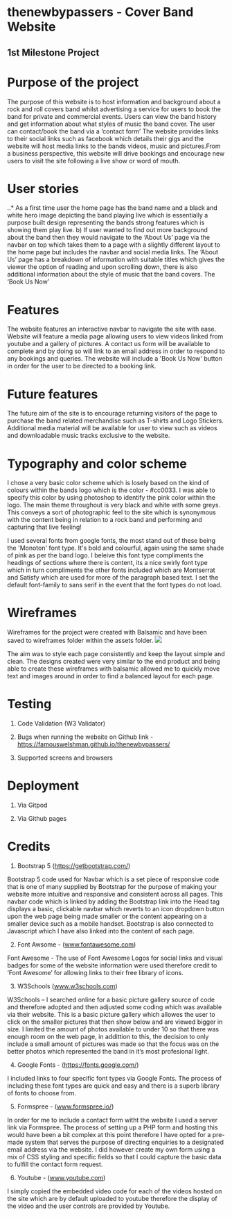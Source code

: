 # thenewbypassers - Cover Band Website

## 1st Milestone Project 

# Purpose of the project
The purpose of this website is to host information and background about a rock and roll covers band whilst advertising a service for users to book the band for private and commercial events. Users can view the band history and get information about what styles of music the band cover. The user can contact/book the band via a ‘contact form’ The website provides links to their social links such as facebook which details their gigs and the website will host media links to the bands videos, music and pictures.From a business perspective, this website will drive bookings and encourage new users to visit the site following a live show or word of mouth.

# User stories
..* As a first time user the home page has the band name and a black and white hero image depicting the band playing live which is essentially a purpose built design representing the bands strong features which is showing them play live.
b)	If user wanted to find out more background about the band then they would navigate to the ‘About Us’ page via the navbar on top which takes them to a page with a slightly different layout to the home page but includes the navbar and social media links. The ‘About Us’ page has a breakdown of information with suitable titles which gives the viewer the option of reading and upon scrolling down, there is also additional information about the style of music that the band covers. The ‘Book Us Now’

# Features
The website features an interactive navbar to navigate the site with ease. Website will feature a media page allowing users to view videos linked from youtube and a gallery of pictures. A contact us form will be available to complete and by doing so will link to an email address in order to respond to any bookings and queries. The website will include a 'Book Us Now' button in order for the user to be directed to a booking link. 

# Future features
The future aim of the site is to encourage returning visitors of the page to purchase the band related merchandise such as T-shirts and Logo Stickers. Additional media material will be available for user to view such as videos and downloadable music tracks exclusive to the website.

# Typography and color scheme
I chose a very basic color scheme which is losely based on the kind of colours within the bands logo which is the color - #cc0033. I was able to specify this color by using photoshop to identify the pink color within the logo. The main theme throughout is very black and white with some greys. This conveys a sort of photographic feel to the site which is synonymous with the content being in relation to a rock band and performing and capturing that live feeling!

I used several fonts from google fonts, the most stand out of these being the 'Monoton' font type. It's bold and colourful, again using the same shade of pink as per the band logo. I beleive this font type compliments the headings of sections where there is content, its a nice swirly font type which in turn compliments the other fonts included which are Montserrat and Satisfy which are used for more of the paragraph based text. I set the default font-family to sans serif in the event that the font types do not load.


# Wireframes
Wireframes for the project were created with Balsamic and have been saved to wireframes folder within the assets folder.
<img src="thenewbypassers/Wireframes/Index Page.png">

The aim was to style each page consistently and keep the layout simple and clean. The designs created were very similar to the end product and being able to create these wireframes with balsamic allowed me to quickly move text and images around in order to find a balanced layout for each page.

# Testing
1. Code Validation (W3 Validator)

2. Bugs when running the website on Github link - https://famouswelshman.github.io/thenewbypassers/

3. Supported screens and browsers




# Deployment
1. Via Gitpod

2. Via Github pages






# Credits
1. Bootstrap 5 (https://getbootstrap.com/)

Bootstrap 5 code used for Navbar which is a set piece of responsive code that is one of many supplied by Bootstrap for the purpose of making your website more intuitive and responsive and consistent across all pages. This navbar code which is linked by adding the Bootstrap link into the Head tag displays a basic, clickable navbar which reverts to an icon dropdown button upon the web page being made smaller or the content appearing on a smaller device such as a mobile handset. Bootstrap is also connected to Javascript which I have also linked into the content of each page.


2. Font Awsome - (www.fontawesome.com)

Font Awesome - The use of Font Awesome Logos for social links and visual badges for some of the website information were used therefore credit to ‘Font Awesome’ for allowing links to their free library of icons.

3. W3Schools (www.w3schools.com)

W3Schools – I searched online for a basic picture gallery source of code and therefore adopted and then adjusted some coding which was available via their website. This is a basic picture gallery which allowes the user to click on the smaller pictures that then show below and are viewed bigger in size. I limited the amount of photos available to under 10 so that there was enough room on the web page, in addittion to this, the decision to only include a small amount of pictures was made so that the focus was on the better photos which represented the band in it’s most profesional light.

4. Google Fonts - (https://fonts.google.com/)

I included links to four specific font types via Google Fonts. The process of including these font types are quick and easy and there is a superb library of fonts to choose from.

5. Formspree - (www.formspree.io/)

In order for me to include a contact form witht the website I used a server link via Formspree. The process of setting up a PHP form and hosting this would have been a bit complex at this point therefore I have opted for a pre-made system that serves the purpose of directing enquiries to a designated email address via the website. I did however create my own form using a mix of CSS styling and specific fields so that I could capture the basic data to fulfill the contact form request.

6. Youtube - (www.youtube.com)

I simply copied the embedded video code for each of the videos hosted on the site which are by default uploaded to youtube therefore the display of the video and the user controls are provided by Youtube.
